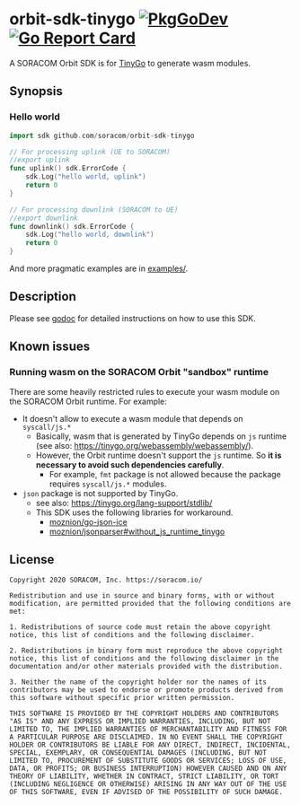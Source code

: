 # orbit-sdk-tinygo [![PkgGoDev](https://pkg.go.dev/badge/github.com/soracom/orbit-sdk-tinygo)](https://pkg.go.dev/github.com/soracom/orbit-sdk-tinygo) [![Go Report Card](https://goreportcard.com/badge/github.com/soracom/orbit-sdk-tinygo)](https://goreportcard.com/report/github.com/soracom/orbit-sdk-tinygo)

A SORACOM Orbit SDK is for [TinyGo](https://tinygo.org/) to generate wasm modules.

## Synopsis

### Hello world

```go
import sdk github.com/soracom/orbit-sdk-tinygo

// For processing uplink (UE to SORACOM)
//export uplink
func uplink() sdk.ErrorCode {
	sdk.Log("hello world, uplink")
	return 0
}

// For processing downlink (SORACOM to UE)
//export downlink
func downlink() sdk.ErrorCode {
	sdk.Log("hello world, downlink")
	return 0
}
```

And more pragmatic examples are in [examples/](./examples/).

## Description

Please see [godoc](https://pkg.go.dev/badge/github.com/soracom/orbit-sdk-tinygo) for detailed instructions on how to use this SDK.

## Known issues

### Running wasm on the SORACOM Orbit "sandbox" runtime

There are some heavily restricted rules to execute your wasm module on the SORACOM Orbit runtime. For example:

- It doesn't allow to execute a wasm module that depends on `syscall/js.*`
  - Basically, wasm that is generated by TinyGo depends on `js` runtime (see also: https://tinygo.org/webassembly/webassembly/).
  - However, the Orbit runtime doesn't support the `js` runtime. So __it is necessary to avoid such dependencies carefully__.
    - For example, `fmt` package is not allowed because the package requires `syscall/js.*` modules.
- `json` package is not supported by TinyGo.
  - see also: https://tinygo.org/lang-support/stdlib/
  - This SDK uses the following libraries for workaround.
    - [moznion/go-json-ice](https://github.com/moznion/go-json-ice)
    - [moznion/jsonparser#without_js_runtime_tinygo](https://github.com/moznion/jsonparser/tree/without_js_runtime_tinygo)

## License

```
Copyright 2020 SORACOM, Inc. https://soracom.io/

Redistribution and use in source and binary forms, with or without modification, are permitted provided that the following conditions are met:

1. Redistributions of source code must retain the above copyright notice, this list of conditions and the following disclaimer.

2. Redistributions in binary form must reproduce the above copyright notice, this list of conditions and the following disclaimer in the documentation and/or other materials provided with the distribution.

3. Neither the name of the copyright holder nor the names of its contributors may be used to endorse or promote products derived from this software without specific prior written permission.

THIS SOFTWARE IS PROVIDED BY THE COPYRIGHT HOLDERS AND CONTRIBUTORS "AS IS" AND ANY EXPRESS OR IMPLIED WARRANTIES, INCLUDING, BUT NOT LIMITED TO, THE IMPLIED WARRANTIES OF MERCHANTABILITY AND FITNESS FOR A PARTICULAR PURPOSE ARE DISCLAIMED. IN NO EVENT SHALL THE COPYRIGHT HOLDER OR CONTRIBUTORS BE LIABLE FOR ANY DIRECT, INDIRECT, INCIDENTAL, SPECIAL, EXEMPLARY, OR CONSEQUENTIAL DAMAGES (INCLUDING, BUT NOT LIMITED TO, PROCUREMENT OF SUBSTITUTE GOODS OR SERVICES; LOSS OF USE, DATA, OR PROFITS; OR BUSINESS INTERRUPTION) HOWEVER CAUSED AND ON ANY THEORY OF LIABILITY, WHETHER IN CONTRACT, STRICT LIABILITY, OR TORT (INCLUDING NEGLIGENCE OR OTHERWISE) ARISING IN ANY WAY OUT OF THE USE OF THIS SOFTWARE, EVEN IF ADVISED OF THE POSSIBILITY OF SUCH DAMAGE.

```

